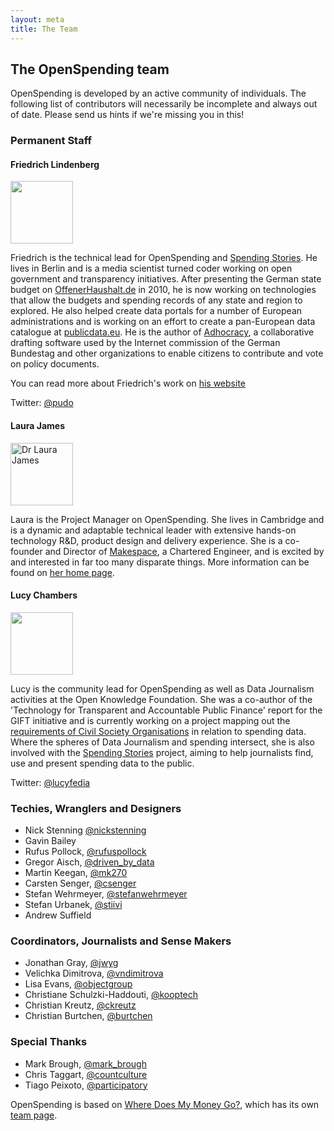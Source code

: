 ```yaml
---
layout: meta
title: The Team
---
```


## The OpenSpending team

OpenSpending is developed by an active community of individuals. The following list of contributors will necessarily be incomplete and always out of date. Please send us hints if we're missing you in this!

### Permanent Staff

#### Friedrich Lindenberg

<img class="inline-image" src="http://farm7.staticflickr.com/6032/6330058752_9a11f89f20_o.jpg" alt="" width="100" height="100" />

Friedrich is the technical lead for OpenSpending and [Spending Stories](http://blog.okfn.org/2011/06/22/spending-stories-is-a-winner-of-the-knight-news-challenge/). He lives in Berlin and is a media scientist turned coder working on open government and transparency initiatives. After presenting the German state budget on [OffenerHaushalt.de](http://bund.offenerhaushalt.de/) in 2010, he is now working on technologies that allow the budgets and spending records of any state and region to explored. He also helped create data portals for a number of European administrations and is working on an effort to create a pan-European data catalogue at [publicdata.eu](http://publicdata.eu/). He is the author of [Adhocracy](https://adhocracy.de/), a collaborative drafting software used by the Internet commission of the German Bundestag and other organizations to enable citizens to contribute and vote on policy documents.

You can read more about Friedrich's work on [his website](http://pudo.org/)

Twitter: [@pudo](https://twitter.com/#!/pudo)

#### Laura James

<img class="inline-image" src="http://www.gravatar.com/avatar/97cfa4b9f1c238e7621637c74560b724" alt="Dr Laura James" width="100" height="100" />

Laura is the Project Manager on OpenSpending. She lives in Cambridge and is a dynamic and adaptable technical leader with extensive hands-on technology R&amp;D, product design and delivery experience. She is a co-founder and Director of [Makespace](http://makespace.org), a Chartered Engineer, and is excited by and interested in far too many disparate things. More information can be found on [her home page](http://LBJ.org.uk).

#### Lucy Chambers

<img class="inline-image" src="http://farm7.staticflickr.com/6051/6330058824_99ce92682e_o.jpg" alt="" width="100" height="100" />

Lucy is the community lead for OpenSpending as well as Data Journalism activities at the Open Knowledge Foundation. She was a co-author of the 'Technology for Transparent and Accountable Public Finance' report for the GIFT initiative and is currently working on a project mapping out the [requirements of Civil Society Organisations](http://blog.openspending.org/2012/01/12/civil-society-and-spending-data-who-is-mapping-the-money/) in relation to spending data. Where the spheres of Data Journalism and spending intersect, she is also involved with the [Spending Stories](http://blog.okfn.org/2011/06/22/spending-stories-is-a-winner-of-the-knight-news-challenge/) project, aiming to help journalists find, use and present spending data to the public.

Twitter: [@lucyfedia](https://twitter.com/#!/lucyfedia)

### Techies, Wranglers and Designers

* Nick Stenning [@nickstenning](https://twitter.com/#!/nickstenning)
* Gavin Bailey
* Rufus Pollock, [@rufuspollock](https://twitter.com/#!/rufuspollock) 
* Gregor Aisch, [@driven_by_data](https://twitter.com/#!/driven_by_data)
* Martin Keegan, [@mk270](https://twitter.com/#!/mk270)
* Carsten Senger, [@csenger](https://twitter.com/#!/csenger)
* Stefan Wehrmeyer, [@stefanwehrmeyer](https://twitter.com/#!/stefanwehrmeyer)
* Stefan Urbanek, [@stiivi](https://twitter.com/#!/stiivi)
* Andrew Suffield

### Coordinators, Journalists and Sense Makers

* Jonathan Gray, [@jwyg](https://twitter.com/#!/jwyg)
* Velichka Dimitrova, [@vndimitrova](https://twitter.com/#!/vndimitrova) 
* Lisa Evans, [@objectgroup](https://twitter.com/#!/objectgroup)
* Christiane Schulzki-Haddouti, [@kooptech](https://twitter.com/#!/kooptech)
* Christian Kreutz, [@ckreutz](https://twitter.com/#!/ckreutz)
* Christian Burtchen, [@burtchen](https://twitter.com/#!/burtchen)

### Special Thanks

* Mark Brough, [@mark_brough](https://twitter.com/#!/mark_brough)
* Chris Taggart, [@countculture](https://twitter.com/#!/countculture)
* Tiago Peixoto, [@participatory](https://twitter.com/#!/participatory)

OpenSpending is based on [Where Does My Money Go?](http://wheredoesmymoneygo.org/), which has its own [team page](http://wheredoesmymoneygo.org/team.html).

